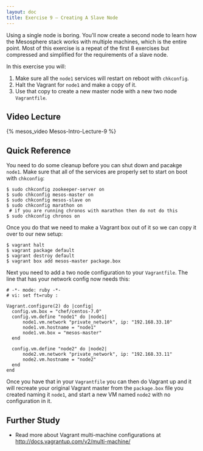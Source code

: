 ```yaml
---
layout: doc
title: Exercise 9 – Creating A Slave Node
---
```


Using a single node is boring.  You'll now create a second node to learn how the Mesosphere stack
works with multiple machines, which is the entire point.  Most of this exercise is a repeat of
the first 8 exercises but compressed and simplified for the requirements of a slave node.

In this exercise you will:

1. Make sure all the ``node1`` services will restart on reboot with ``chkconfig``.
2. Halt the Vagrant for ``node1`` and make a copy of it.
3. Use that copy to create a new master node with a new two node ``Vagrantfile``.


Video Lecture
-------------

{% mesos_video Mesos-Intro-Lecture-9 %}


Quick Reference
---------------

You need to do some cleanup before you can shut down and pacakge ``node1``.  Make sure that all of the services are
properly set to start on boot with ``chkconfig``:

```
$ sudo chkconfig zookeeper-server on
$ sudo chkconfig mesos-master on
$ sudo chkconfig mesos-slave on
$ sudo chkconfig marathon on
 # if you are running chronos with marathon then do not do this
$ sudo chkconfig chronos on
```

Once you do that we need to make a Vagrant box out of it so we can copy it over to our new setup:

```
$ vagrant halt
$ vagrant package default
$ vagrant destroy default
$ vagrant box add mesos-master package.box
```


Next you need to add a two node configuration to your ``Vagrantfile``.  The line that has your network config now needs this:

```
# -*- mode: ruby -*-
# vi: set ft=ruby :

Vagrant.configure(2) do |config|
  config.vm.box = "chef/centos-7.0"
  config.vm.define "node1" do |node1|
      node1.vm.network "private_network", ip: "192.168.33.10"
      node1.vm.hostname = "node1"
      node1.vm.box = "mesos-master"
  end

  config.vm.define "node2" do |node2|
      node2.vm.network "private_network", ip: "192.168.33.11"
      node2.vm.hostname = "node2"
  end
end
```


Once you have that in your ``Vagrantfile`` you can then do Vagrant up and it will recreate your original Vagrant master from the ``package.box`` file you created naming it ``node1``, and start a new VM named ``node2`` with no configuration in it.

Further Study
-------------

* Read more about Vagrant multi-machine configurations at http://docs.vagrantup.com/v2/multi-machine/


